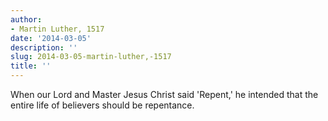 ```yaml
---
author:
- Martin Luther, 1517
date: '2014-03-05'
description: ''
slug: 2014-03-05-martin-luther,-1517
title: ''
---
```

When our Lord and Master Jesus Christ said 'Repent,' he intended that the entire life of believers should be repentance.



